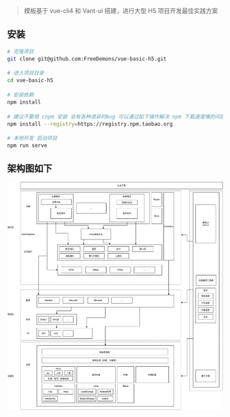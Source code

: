 >  模板基于 vue-cli4 和 Vant-ui 搭建，进行大型 H5 项目开发最佳实践方案

## 安装

```sh
# 克隆项目
git clone git@github.com:FreeDemons/vue-basic-h5.git

# 进入项目目录
cd vue-basic-h5

# 安装依赖
npm install

# 建议不要用 cnpm 安装 会有各种诡异的bug 可以通过如下操作解决 npm 下载速度慢的问题
npm install --registry=https://registry.npm.taobao.org

# 本地开发 启动项目
npm run serve
```
## 架构图如下
<img src="https://raw.githubusercontent.com/FreeDemons/picRepo/master/20200308134426.png" style="zoom: 67%;" />


